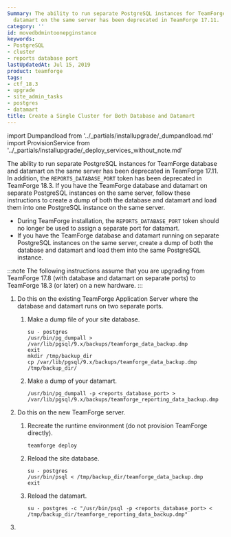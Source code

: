 ```yaml
---
Summary: The ability to run separate PostgreSQL instances for TeamForge database and
  datamart on the same server has been deprecated in TeamForge 17.11.
category: ''
id: movedbdmintoonepginstance
keywords:
- PostgreSQL
- cluster
- reports database port
lastUpdatedAt: Jul 15, 2019
product: teamforge
tags:
- ctf_18.3
- upgrade
- site_admin_tasks
- postgres
- datamart
title: Create a Single Cluster for Both Database and Datamart
---
```


import Dumpandload from '../_partials/installupgrade/_dumpandload.md'
import ProvisionService from '../_partials/installupgrade/_deploy_services_without_note.md'

The ability to run separate PostgreSQL instances for TeamForge database and datamart on the same server has been deprecated in TeamForge 17.11. In addition, the `REPORTS_DATABASE_PORT` token has been deprecated in TeamForge 18.3. If you have the TeamForge database and datamart on separate PostgreSQL instances on the same server, follow these instructions to create a dump of both the database and datamart and load them into one PostgreSQL instance on the same server.

* During TeamForge installation, the `REPORTS_DATABASE_PORT` token should no longer be used to assign a separate port for datamart.
* If you have the TeamForge database and datamart running on separate PostgreSQL instances on the same server, create a dump of both the database and datamart and load them into the same PostgreSQL instance.

:::note
The following instructions assume that you are upgrading from TeamForge 17.8 (with database and datamart on separate ports) to TeamForge 18.3 (or later) on a new hardware.
:::

1. Do this on the existing TeamForge Application Server where the database and datamart runs on two separate ports.
   1. Make a dump file of your site database.
      ```shell
      su - postgres
      /usr/bin/pg_dumpall > /var/lib/pgsql/9.x/backups/teamforge_data_backup.dmp
      exit
      mkdir /tmp/backup_dir
      cp /var/lib/pgsql/9.x/backups/teamforge_data_backup.dmp /tmp/backup_dir/
      ````
   2. Make a dump of your datamart.
      ```shell
      /usr/bin/pg_dumpall -p <reports_database_port> > /var/lib/pgsql/9.x/backups/teamforge_reporting_data_backup.dmp
      ````

2. Do this on the new TeamForge server.
   1. Recreate the runtime environment (do not provision TeamForge directly).

      <Dumpandload />

      ```shell
      teamforge deploy
      ````

   1. Reload the site database.
      ```shell
      su - postgres
      /usr/bin/psql < /tmp/backup_dir/teamforge_data_backup.dmp
      exit
      ````
      
   2. Reload the datamart.
      ```shell
      su - postgres -c "/usr/bin/psql -p <reports_database_port> < /tmp/backup_dir/teamforge_reporting_data_backup.dmp"
      ````

1. <ProvisionService />


